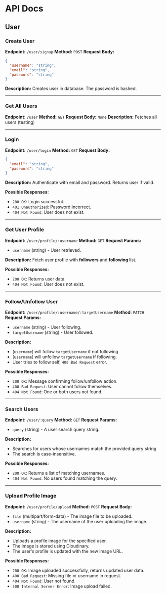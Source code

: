 # API Docs

## User

### **Create User**

**Endpoint:** `/user/signup`
**Method:** `POST`
**Request Body:**

```json
{
  "username": "string",
  "email": "string",
  "password": "string"
}
```

**Description:** Creates user in database. The password is hashed.

---

### **Get All Users**

**Endpoint:** `/user`
**Method:** `GET`
**Request Body:** `None`
**Description:** Fetches all users (testing)

---

### **Login**

**Endpoint:** `/user/login`
**Method:** `GET`
**Request Body:**

```json
{
  "email": "string",
  "password": "string"
}
```

**Description:** Authenticate with email and password. Returns user if valid.

**Possible Responses:**

- `200 OK`: Login successful.
- `401 Unauthorized`: Password incorrect.
- `404 Not Found`: User does not exist.

---

### **Get User Profile**

**Endpoint:** `/user/profile/:username`
**Method:** `GET`
**Request Params:**

- `username` (string) - User retrieved.

**Description:** Fetch user profile with **followers** and **following** list.

**Possible Responses:**

- `200 OK`: Returns user data.
- `404 Not Found`: User does not exist.

---

### **Follow/Unfollow User**

**Endpoint:** `/user/profile/:username/:targetUsername`
**Method:** `PATCH`
**Request Params:**

- `username` (string) - User following.
- `targetUsername` (string) - User followed.

**Description:**

- (`username`) will follow `targetUsername` if not following.
- (`username`) will unfollow `targetUsername` if following.
- User tries to follow self, `400 Bad Request` error.

**Possible Responses:**

- `200 OK`: Message confirming follow/unfollow action.
- `400 Bad Request`: User cannot follow themselves.
- `404 Not Found`: One or both users not found.

---

### **Search Users**

**Endpoint:** `/user/:query`
**Method:** `GET`
**Request Params:**

- `query` (string) - A user search query string.

**Description:**

- Searches for users whose usernames match the provided query string.
- The search is case-insensitive.

**Possible Responses:**

- `200 OK`: Returns a list of matching usernames.
- `404 Not Found`: No users found matching the query.

---

### **Upload Profile Image**

**Endpoint:** `/user/profile/upload`
**Method:** `POST`
**Request Body:**

- `file` (multipart/form-data) - The image file to be uploaded.
- `username` (string) - The username of the user uploading the image.

**Description:**

- Uploads a profile image for the specified user.
- The image is stored using Cloudinary.
- The user's profile is updated with the new image URL.

**Possible Responses:**

- `200 OK`: Image uploaded successfully, returns updated user data.
- `400 Bad Request`: Missing file or username in request.
- `404 Not Found`: User not found.
- `500 Internal Server Error`: Image upload failed.
